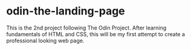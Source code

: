 # odin-the-landing-page

This is the 2nd project following The Odin Project. After learning fundamentals of HTML and CSS, this will be my first attempt to create a professional looking web page. 